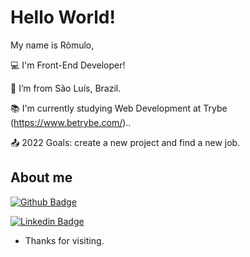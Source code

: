 # Hello World!

My name is Rômulo,

:computer: I'm Front-End Developer!

:house_with_garden: I’m from São Luís, Brazil.

:books: I'm currently studying Web Development at Trybe (https://www.betrybe.com/)..

:outbox_tray: 2022 Goals: create a new project and find a new job.

 

## About me

[![Github Badge](https://img.shields.io/badge/-Github-000?style=flat-square&logo=Github&logoColor=white&link=https://github.com/romulo-rp29)](https://github.com/romulo-rp29)

[![Linkedin Badge](https://img.shields.io/badge/-LinkedIn-blue?style=flat-square&logo=Linkedin&logoColor=white&link=https://www.linkedin.com/in/romulo-rp/)](https://www.linkedin.com/in/romulo-rp/)

- Thanks for visiting.
